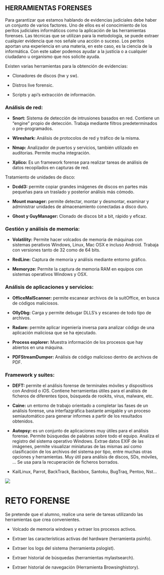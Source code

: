 ## HERRAMIENTAS FORENSES

Para garantizar que estamos hablando de evidencias judiciales debe haber un conjunto de varios factores. Uno de ellos es el conocimiento de los peritos judiciales informáticos como la aplicación de las herramientas forenses. Las técnicas que se utilizan para la metodología, se puede extraer cualquier evidencia que nos señale una acción o suceso. Los peritos aportan una experiencia en una materia, en este caso, es la ciencia de la informática. Con este saber podemos ayudar a la justícia o a cualquier ciudadano u organismo que nos solicite ayuda.

Existen varias herramientas para la obtención de evidencias:

-   Clonadores de discos (hw y sw).
    
-   Distros live forensic.
    
-   Scripts y api’s extracción de información.
    

### Análisis de red:

-   **Snort:** Sistema de detección de intrusiones basados en red. Contiene un “engine” propio de detección. Trabaja mediante filtros predeterminados o pre-programados.
    
-   **Wireshark:** Análisis de protocolos de red y tráfico de la misma.
    
-   **Nmap:** Analizador de puertos y servicios, también utilizado en auditorias. Permite mucha integración.
    
-   **Xplico:** Es un framework forense para realizar tareas de análisis de datos recopilados en capturas de red.
    

Tratamiento de unidades de disco:

-   **Dcdd3:** permite copiar grandes imágenes de discos en partes más pequeñas para un traslado y posterior análisis más cómodo.
    
-   **Mount manager:** permite detectar, montar y desmontar, examinar y administrar unidades de almacenamiento conectadas a disco duro.
    
-   **Ghost y GuyManager:** Clonado de discos bit a bit, rápido y eficaz.
    

### Gestión y análisis de memoria:

-   **Volatility:** Permite hacer volcados de memoria de máquinas con sistemas perativos Windows, Linux, Mac OSX e incluso Android. Trabaja con versiones tanto de 32 como de 64 bits.
    
-   **RedLine:** Captura de memoria y análisis mediante entorno gráfico.
    
-   **Memoryze:** Permite la captura de memoria RAM en equipos con sistemas operativos Windows y OSX.
    

### Análisis de aplicaciones y servicios:

-   **OfficeMalScanner:** permite escanear archivos de la suitOffice, en busca de códigos maliciosos.
    
-   **OllyDbg:** Carga y permite debugar DLLS’s y escaneo de todo tipo de archivos.
    
-   **Radare:** permite aplicar ingeniería inversa para analizar código de una aplicación maliciosa que se ha ejecutado.
    
-   **Process explorer:** Muestra información de los procesos que hay abiertos en una máquina.
    
-   **PDFStreamDumper:** Análisis de código malicioso dentro de archivos de PDF.
    

### Framework y suites:

-   **DEFT:** permite el análisis forense de terminales móviles y dispositivos con Android o iOS. Contiene herramientas útiles para el análisis de ficheros de diferentes tipos, búsqueda de rookits, virus, malware, etc.
    
-   **Caine:** un entorno de trabajo orientado a completar las fases de un análisis forense, una interfazgráfica bastante amigable y un proceso semiautomático para generar informes a partir de los resultados obtenidos.
    
-   **Autopsy:** es un conjunto de aplicaciones muy útiles para el análisis forense. Permite búsquedas de palabras sobre todo el equipo. Analiza el registro del sistema operativo Windows. Extrae datos EXIF de las imágenes, permite visualizar miniaturas de las mismas así como clasificación de los archivos del sistema por tipo, entre muchas otras opciones y herramientas. Muy útil para análisis de discos, SDs, móviles, ... Se usa para la recuperación de ficheros borrados.
    
-   KailLinux, Parrot, BackTrack, Backbox, Santoku, BugTraq, Pentoo, Nst…
    

![](https://openwebinars.net/academia/aprende/hacking-tools-red-team/9342/imgs/20200313-113046.png)

# RETO FORENSE

Se pretende que el alumno, realice una serie de tareas utilizando las herramientas que crea convenientes.

-   Volcado de memoria windows y extraer los procesos activos.
    
-   Extraer las características activas del hardware (herramienta psinfo).
    
-   Extraer los logs del sistema (herramienta pslogist).
    
-   Extraer historial de búsquedas (herramientas mylastsearch).
    
-   Extraer historial de navegación (Herramienta Browsinghistory).